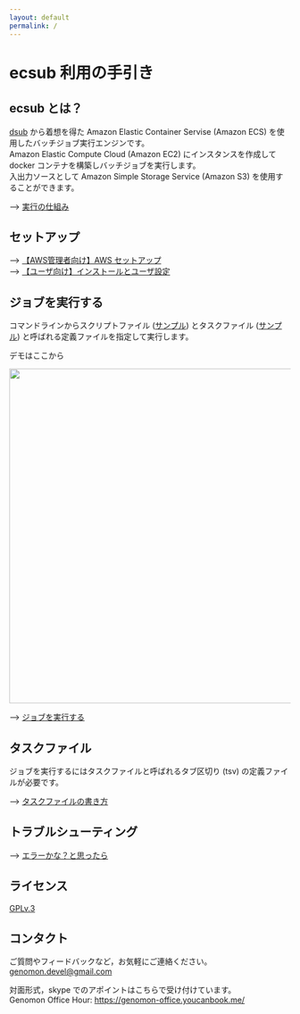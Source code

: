 ```yaml
---
layout: default
permalink: /
---
```


# ecsub 利用の手引き

## ecsub とは？

[dsub](https://github.com/DataBiosphere/dsub) から着想を得た Amazon Elastic Container Servise (Amazon ECS) を使用したバッチジョブ実行エンジンです。  
Amazon Elastic Compute Cloud (Amazon EC2) にインスタンスを作成して docker コンテナを構築しバッチジョブを実行します。  
入出力ソースとして Amazon Simple Storage Service (Amazon S3) を使用することができます。  

--> [実行の仕組み](./tutorial#overview)

## セットアップ

--> [【AWS管理者向け】AWS セットアップ](./setup#getting-started-on-aws)  
--> [【ユーザ向け】インストールとユーザ設定](./setup#install-and-setup)  

## ジョブを実行する

コマンドラインからスクリプトファイル ([サンプル](https://raw.githubusercontent.com/aokad/wordcount/master/run_wordcount.sh)) とタスクファイル ([サンプル](https://raw.githubusercontent.com/aokad/wordcount/master/tasks_wordcount.tsv)) と呼ばれる定義ファイルを指定して実行します。

デモはここから

<a href="https://asciinema.org/a/cpxOiNghJchavKXBMSZjrfE2D"><img src="https://asciinema.org/a/cpxOiNghJchavKXBMSZjrfE2D.png" width="600"/></a>

--> [ジョブを実行する](./tutorial#%E3%83%90%E3%83%83%E3%83%81%E3%82%B8%E3%83%A7%E3%83%96%E3%82%92%E5%AE%9F%E8%A1%8C%E3%81%99%E3%82%8B)

## タスクファイル

ジョブを実行するにはタスクファイルと呼ばれるタブ区切り (tsv) の定義ファイルが必要です。  

--> [タスクファイルの書き方](./tutorial#%E3%82%BF%E3%82%B9%E3%82%AF%E3%83%95%E3%82%A1%E3%82%A4%E3%83%AB%E3%81%AE%E8%A7%A3%E8%AA%AC)

## トラブルシューティング

--> [エラーかな？と思ったら](./trouble-shooting)

## ライセンス

[GPLv.3](https://github.com/aokad/ecsub/blob/master/LICENSE)

## コンタクト

ご質問やフィードバックなど，お気軽にご連絡ください。
genomon.devel@gmail.com

対面形式，skype でのアポイントはこちらで受け付けています。  
Genomon Office Hour: https://genomon-office.youcanbook.me/

